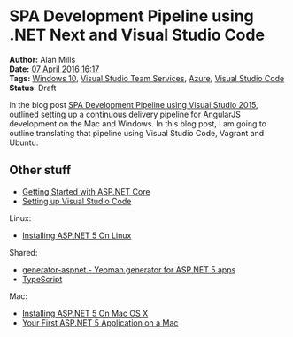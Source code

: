 SPA Development Pipeline using .NET Next and Visual Studio Code
=================================================
**Author:** Alan Mills  
**Date:** [07 April 2016 16:17](/blog/history/2016-04.md)  
**Tags:** [Windows 10](/blog/categories/windows-10.md), [Visual Studio Team Services](/blog/categories/visual-studio-team-services.md), [Azure](/blog/categories/azure.md), [Visual Studio Code](/blog/categories/visual-studio-2015)   
**Status**: Draft

In the blog post [SPA Development Pipeline using Visual Studio 2015](blog/2016/04/spa-development-pipeline-visual-studio-2015.md), outlined setting up a continuous delivery pipeline for AngularJS development on the Mac and Windows.  In this blog post, I am going to outline translating that pipeline using Visual Studio Code, Vagrant and Ubuntu.

Other stuff
-----------
* [Getting Started with ASP.NET Core](https://github.com/aspnet/home)
* [Setting up Visual Studio Code](https://code.visualstudio.com/Docs/editor/setup)

Linux:
* [Installing ASP.NET 5 On Linux](https://docs.asp.net/en/latest/getting-started/installing-on-linux.html)

Shared:
* [generator-aspnet - Yeoman generator for ASP.NET 5 apps](https://www.npmjs.com/package/generator-aspnet)
* [TypeScript](http://www.typescriptlang.org)

Mac:
* [Installing ASP.NET 5 On Mac OS X](https://docs.asp.net/en/latest/getting-started/installing-on-mac.html)
* [Your First ASP.NET 5 Application on a Mac](https://docs.asp.net/en/latest/tutorials/your-first-mac-aspnet.html)
